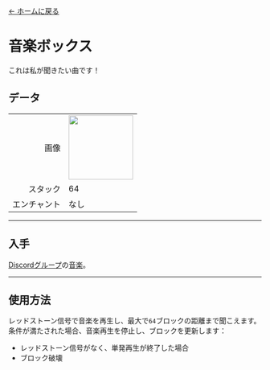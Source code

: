 [← ホームに戻る](../)
# 音楽ボックス
これは私が聞きたい曲です！

## データ
<table>
    <tr><td align="end">画像</td><td><img src="https://i.imgur.com/N9JBO3W.png" width="128"/></td></tr>
    <tr><td align="end">スタック</td><td>64</td></tr>
    <tr><td align="end">エンチャント</td><td>なし</td></tr>
</table>

---

## 入手
[Discordグループ](../feature/discord_server.md)の[音楽](https://discord.com/channels/799977829805981716/1050912245758050326)。

---

## 使用方法
レッドストーン信号で音楽を再生し、最大で`64`ブロックの距離まで聞こえます。条件が満たされた場合、音楽再生を停止し、ブロックを更新します：
- レッドストーン信号がなく、単発再生が終了した場合
- ブロック破壊

